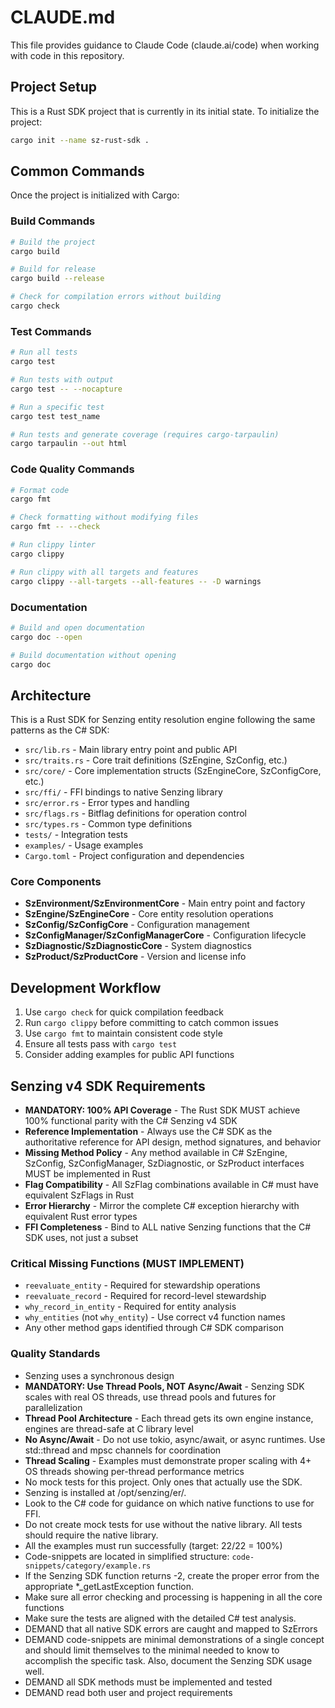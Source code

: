 # CLAUDE.md

This file provides guidance to Claude Code (claude.ai/code) when working with code in this repository.

## Project Setup

This is a Rust SDK project that is currently in its initial state. To initialize the project:

```bash
cargo init --name sz-rust-sdk .
```

## Common Commands

Once the project is initialized with Cargo:

### Build Commands
```bash
# Build the project
cargo build

# Build for release
cargo build --release

# Check for compilation errors without building
cargo check
```

### Test Commands
```bash
# Run all tests
cargo test

# Run tests with output
cargo test -- --nocapture

# Run a specific test
cargo test test_name

# Run tests and generate coverage (requires cargo-tarpaulin)
cargo tarpaulin --out html
```

### Code Quality Commands
```bash
# Format code
cargo fmt

# Check formatting without modifying files
cargo fmt -- --check

# Run clippy linter
cargo clippy

# Run clippy with all targets and features
cargo clippy --all-targets --all-features -- -D warnings
```

### Documentation
```bash
# Build and open documentation
cargo doc --open

# Build documentation without opening
cargo doc
```

## Architecture

This is a Rust SDK for Senzing entity resolution engine following the same patterns as the C# SDK:

- `src/lib.rs` - Main library entry point and public API
- `src/traits.rs` - Core trait definitions (SzEngine, SzConfig, etc.)
- `src/core/` - Core implementation structs (SzEngineCore, SzConfigCore, etc.)
- `src/ffi/` - FFI bindings to native Senzing library
- `src/error.rs` - Error types and handling
- `src/flags.rs` - Bitflag definitions for operation control
- `src/types.rs` - Common type definitions
- `tests/` - Integration tests
- `examples/` - Usage examples
- `Cargo.toml` - Project configuration and dependencies

### Core Components

- **SzEnvironment/SzEnvironmentCore** - Main entry point and factory
- **SzEngine/SzEngineCore** - Core entity resolution operations
- **SzConfig/SzConfigCore** - Configuration management
- **SzConfigManager/SzConfigManagerCore** - Configuration lifecycle
- **SzDiagnostic/SzDiagnosticCore** - System diagnostics
- **SzProduct/SzProductCore** - Version and license info

## Development Workflow

1. Use `cargo check` for quick compilation feedback
2. Run `cargo clippy` before committing to catch common issues
3. Use `cargo fmt` to maintain consistent code style
4. Ensure all tests pass with `cargo test`
5. Consider adding examples for public API functions

## Senzing v4 SDK Requirements

- **MANDATORY: 100% API Coverage** - The Rust SDK MUST achieve 100% functional parity with the C# Senzing v4 SDK
- **Reference Implementation** - Always use the C# SDK as the authoritative reference for API design, method signatures, and behavior
- **Missing Method Policy** - Any method available in C# SzEngine, SzConfig, SzConfigManager, SzDiagnostic, or SzProduct interfaces MUST be implemented in Rust
- **Flag Compatibility** - All SzFlag combinations available in C# must have equivalent SzFlags in Rust
- **Error Hierarchy** - Mirror the complete C# exception hierarchy with equivalent Rust error types
- **FFI Completeness** - Bind to ALL native Senzing functions that the C# SDK uses, not just a subset

### Critical Missing Functions (MUST IMPLEMENT)
- `reevaluate_entity` - Required for stewardship operations
- `reevaluate_record` - Required for record-level stewardship
- `why_record_in_entity` - Required for entity analysis
- `why_entities` (not `why_entity`) - Use correct v4 function names
- Any other method gaps identified through C# SDK comparison

### Quality Standards
- Senzing uses a synchronous design
- **MANDATORY: Use Thread Pools, NOT Async/Await** - Senzing SDK scales with real OS threads, use thread pools and futures for parallelization
- **Thread Pool Architecture** - Each thread gets its own engine instance, engines are thread-safe at C library level
- **No Async/Await** - Do not use tokio, async/await, or async runtimes. Use std::thread and mpsc channels for coordination
- **Thread Scaling** - Examples must demonstrate proper scaling with 4+ OS threads showing per-thread performance metrics
- No mock tests for this project.  Only ones that actually use the SDK.
- Senzing is installed at /opt/senzing/er/.
- Look to the C# code for guidance on which native functions to use for FFI.
- Do not create mock tests for use without the native library.  All tests should require the native library.
- All the examples must run successfully (target: 22/22 = 100%)
- Code-snippets are located in simplified structure: `code-snippets/category/example.rs`
- If the Senzing SDK function returns -2, create the proper error from the appropriate *_getLastException function.
- Make sure all error checking and processing is happening in all the core functions
- Make sure the tests are aligned with the detailed C# test analysis.
- DEMAND that all native SDK errors are caught and mapped to SzErrors
- DEMAND code-snippets are minimal demonstrations of a single concept and should limit themselves to the minimal needed to know to accomplish the specific task.  Also, document the Senzing SDK usage well.
- DEMAND all SDK methods must be implemented and tested
- DEMAND read both user and project requirements